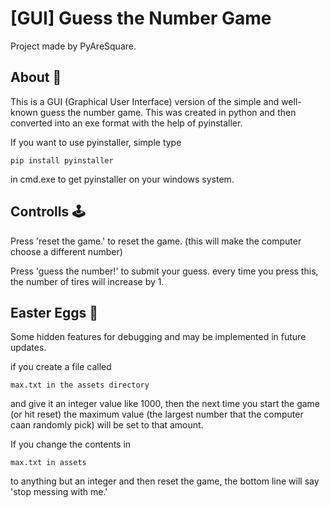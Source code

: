 # [GUI] Guess the Number Game
Project made by PyAreSquare.

## About 📝
This is a GUI (Graphical User Interface) version of the simple and well-known guess the number game. This was created in python and then converted into an exe format with the help of pyinstaller.

If you want to use pyinstaller, simple type
```
pip install pyinstaller
```
in cmd.exe to get pyinstaller on your windows system.

## Controlls 🕹️
Press 'reset the game.' to reset the game. (this will make the computer choose a different number)

Press 'guess the number!' to submit your guess. every time you press this, the number of tires will increase by 1.

## Easter Eggs 🥚
Some hidden features for debugging and may be implemented in future updates.

if you create a file called 
```
max.txt in the assets directory
```
and give it an integer value like 1000, then 
the next time you start the game (or hit reset) the maximum value (the largest number that the computer caan randomly pick) will be set to that
amount. 

If you change the contents in 
```
max.txt in assets
```
to anything but an integer and then reset the game, the bottom line
will say 'stop messing with me.'

